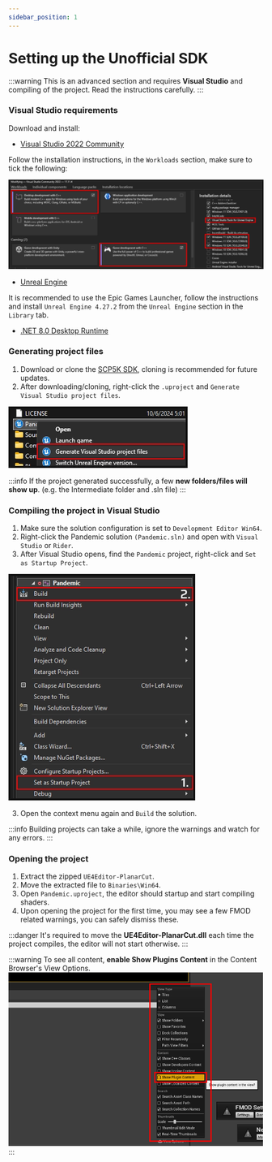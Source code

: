 ```yaml
---
sidebar_position: 1
---
```


# Setting up the Unofficial SDK

:::warning
This is an advanced section and requires **Visual Studio** and compiling of the project. Read the instructions carefully.
:::

### Visual Studio requirements

Download and install:
* [Visual Studio 2022 Community](https://visualstudio.microsoft.com/thank-you-downloading-visual-studio/?sku=Community&channel=Release&version=VS2022&source=VSLandingPage&cid=2030&passive=false)
  
Follow the installation instructions, in the `Workloads` section, make sure to tick the following:

![vs_installation.webp](assets/vs_installation.webp)

* [Unreal Engine](https://www.unrealengine.com/en-US/download)

It is recommended to use the Epic Games Launcher, follow the instructions and install `Unreal Engine 4.27.2` from the `Unreal Engine` section in the `Library` tab.

* [.NET 8.0 Desktop Runtime](https://dotnet.microsoft.com/en-us/download/dotnet/thank-you/runtime-desktop-8.0.8-windows-x64-installer)

### Generating project files

1. Download or clone the [SCP5K SDK](https://github.com/unselles/SCP5K_SDK), cloning is recommended for future updates.
2. After downloading/cloning, right-click the `.uproject` and `Generate Visual Studio project files`.

![uproject_generate.webp](assets/uproject_generate.webp)

:::info
If the project generated successfully, a few **new folders/files will show up**. (e.g. the Intermediate folder and .sln file)
:::

### Compiling the project in Visual Studio

1. Make sure the solution configuration is set to `Development Editor Win64`.
2. Right-click the Pandemic solution `(Pandemic.sln)` and open with `Visual Studio` or `Rider`.
3. After Visual Studio opens, find the `Pandemic` project, right-click and `Set as Startup Project`.

![vs_build.webp](assets/vs_build.webp)

3. Open the context menu again and `Build` the solution.

:::info
Building projects can take a while, ignore the warnings and watch for any errors.
:::

### Opening the project

1. Extract the zipped `UE4Editor-PlanarCut`.
2. Move the extracted file to `Binaries\Win64`.
3. Open `Pandemic.uproject`, the editor should startup and start compiling shaders.
4. Upon opening the project for the first time, you may see a few FMOD related warnings, you can safely dismiss these.

:::danger
It's required to move the **UE4Editor-PlanarCut.dll** each time the project compiles, the editor will not start otherwise.
:::

:::warning
To see all content, **enable Show Plugins Content** in the Content Browser's View Options.
![Plugins](assets/editor_plugins.png)
:::

